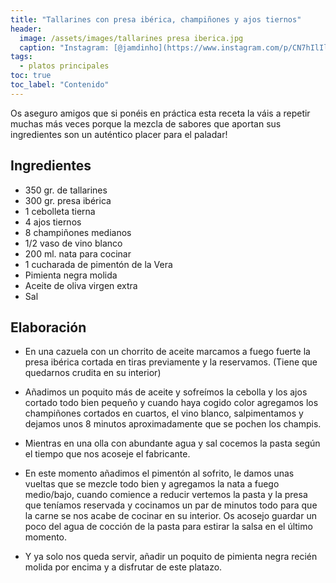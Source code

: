 ```yaml
---
title: "Tallarines con presa ibérica, champiñones y ajos tiernos"
header:
  image: /assets/images/tallarines presa iberica.jpg
  caption: "Instagram: [@jamdinho](https://www.instagram.com/p/CN7hIlIl8_P/)"
tags:
  - platos principales
toc: true
toc_label: "Contenido"
---
```


Os aseguro amigos que si ponéis en práctica esta receta la váis a repetir muchas más veces porque la mezcla de sabores que aportan sus ingredientes son un auténtico placer para el paladar!


## Ingredientes

- 350 gr. de tallarines
- 300 gr. presa ibérica
- 1 cebolleta tierna
- 4 ajos tiernos
- 8 champiñones medianos
- 1/2 vaso de vino blanco
- 200 ml. nata para cocinar
- 1 cucharada de pimentón de la Vera
- Pimienta negra molida
- Aceite de oliva virgen extra
- Sal


## Elaboración

- En una cazuela con un chorrito de aceite marcamos a fuego fuerte la presa ibérica cortada en tiras previamente y la reservamos. (Tiene que quedarnos crudita en su interior)

- Añadimos un poquito más de aceite y sofreímos la cebolla y los ajos cortado todo bien pequeño y cuando haya cogido color agregamos los champiñones cortados en cuartos, el vino blanco, salpimentamos y dejamos unos 8 minutos aproximadamente que se pochen los champis.

- Mientras en una olla con abundante agua y sal cocemos la pasta según el tiempo que nos acoseje el fabricante.

- En este momento añadimos el pimentón al sofrito, le damos unas vueltas que se mezcle todo bien y agregamos la nata a fuego medio/bajo, cuando comience a reducir vertemos la pasta y la presa que teníamos reservada y cocinamos un par de minutos todo para que la carne se nos acabe de cocinar en su interior. Os acosejo guardar un poco del agua de cocción de la pasta para estirar la salsa en el último momento.

- Y ya solo nos queda servir, añadir un poquito de pimienta negra recién molida por encima y a disfrutar de este platazo.

